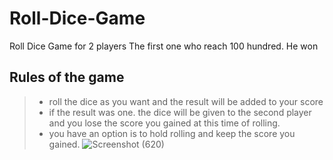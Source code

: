 # Roll-Dice-Game
Roll Dice Game for 2 players
The first one who reach 100 hundred. He won
## Rules of the game
>- roll the dice as you want and the result will be added to your score
>- if the result was one. the dice will be given to the second player and you lose the score you gained at this time of rolling.
>- you have an option is to hold rolling and keep the score you gained.
![Screenshot (620)](https://user-images.githubusercontent.com/77173710/184294997-43a902fb-223f-4ec9-82ad-c8f97d568ee5.png)
